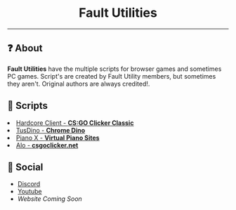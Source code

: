 <h1 align="center">Fault Utilities</h1>
<hr>
<h2>❓ About</h2>
<b>Fault Utilities</b> have the multiple scripts for browser games and sometimes PC games. Script's are created by Fault Utility members, but sometimes they aren't. Original authors are always credited!.
<h2>📜 Scripts</h2>

<li><a href="https://github.com/Fault-Utilities/Hardcore-Client-csgo-clicker-mod-menu">Hardcore Client - <b>CS:GO Clicker Classic</b></a>
<li><a href="https://github.com/Fault-Utilities/TusDino-Chrome-Dino-Mod-Menu">TusDino - <b>Chrome Dino</b></a>
<li><a href="https://github.com/Fault-Utilities/Piano-X-Virtual-Piano-Autoplayer/">Piano X - <b>Virtual Piano Sites</b></a>
<li><a href="https://github.com/Fault-Utilities/Alo-csgoclicker.net-hack/blob/main/README.md">Alo - <b>csgoclicker.net</b></a>

<h2>💬 Social</h2>

- [Discord](https://discord.gg/6eaDrx5J9s)
- [Youtube](https://www.youtube.com/channel/UCRA3KXViuDmsmfuP0RF45_w)
- *Website Coming Soon*
